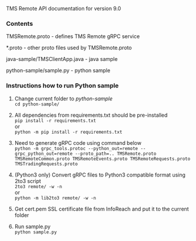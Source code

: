 TMS Remote API documentation for version 9.0

### Contents
TMSRemote.proto - defines TMS Remote gRPC service

*.proto - other proto files used by TMSRemote.proto

java-sample/TMSClientApp.java - java sample

python-sample/sample.py - python sample

### Instructions how to run Python sample

1. Change current folder to _python-sample_  
`cd python-sample/`

2. All dependencies from requirements.txt should be pre-installed  
`pip install -r requirements.txt`  
or  
`python -m pip install -r requirements.txt`

3. Need to generate gRPC code using command below  
`python -m grpc_tools.protoc --python_out=remote --grpc_python_out=remote --proto_path=.. TMSRemote.proto TMSRemoteCommon.proto TMSRemoteEvents.proto TMSRemoteRequests.proto TMSTradingRequests.proto`

4. (Python3 only) Convert gRPC files to Python3 compatible format using 2to3 script  
`2to3 remote/ -w -n`  
or  
`python -m lib2to3 remote/ -w -n`

5. Get cert.pem SSL certificate file from InfoReach and put it to the current folder

6. Run sample.py  
`python sample.py`
